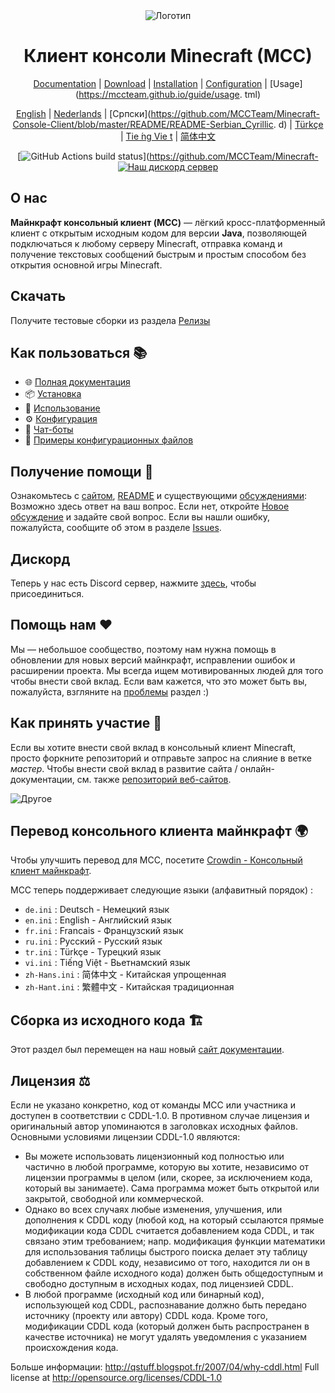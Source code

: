 <div align="center">

<img src="https://i.pics.rs/LLDhE.png" alt="Логотип"/>

# Клиент консоли Minecraft (MCC)

[Documentation](https://mccteam.github.io/) | [Download](#скачать) | [Installation](https://mccteam.github.io/guide/installation.html) | [Configuration](https://mccteam.github.io/guide/configuration.html) | [Usage](https://mccteam.github.io/guide/usage. tml)

[English](https://github.com/MCCTeam/Minecraft-Console-Client/blob/master/README.md) | [Nederlands](https://github.com/MCCTeam/Minecraft-Console-Client/blob/master/README/README-Dutch.md) | [Српски](https://github.com/MCCTeam/Minecraft-Console-Client/blob/master/README/README-Serbian_Cyrillic. d) | [Türkçe](https://github.com/MCCTeam/Minecraft-Console-Client/blob/master/README/README-Turkish.md) | [Tie<unk> ́ng Vie<unk> <unk> t](https://github.com/MCCTeam/Minecraft-Console-Client/blob/master/README/README-README-Vietnamese.md) | [简体中文](https://github.com/MCC/Minecraft-Console-Client/blob/master/README/README-Chinese_Simplified.md)

[![GitHub Actions build status](https://github.com/MCCTeam/Minecraft-Console-Client/workflows/build-and-release.yml/badge.svg)](https://github.com/MCCTeam/Minecraft- <a href="https://discord.gg/sfBv4TtpC9"><img src="https://img.shields.io/discord/1018553894831403028?color=5865F2&logo=discord&logoColor=white" alt="Наш дискорд сервер" /></a>

</div>

## **О нас**

**Майнкрафт консольный клиент (MCC)** — лёгкий кросс-платформенный клиент с открытым исходным кодом для версии **Java**, позволяющей подключаться к любому серверу Minecraft, отправка команд и получение текстовых сообщений быстрым и простым способом без открытия основной игры Minecraft.

## Скачать

Получите тестовые сборки из раздела [Релизы](https://github.com/MCCTeam/Minecraft-Console-Client/releases/latest)

## Как пользоваться 📚

-   🌐 [Полная документация](https://mccteam.github.io/)
-   📦 [Установка](https://mccteam.github.io/guide/installation.html)
-   📖 [Использование](https://mccteam.github.io/guide/usage.html)
-   ⚙️ [Конфигурация](https://mccteam.github.io/guide/configuration.html)
-   🤖 [Чат-боты](https://mccteam.github.io/guide/chat-bots.html)
-   📝 [Примеры конфигурационных файлов](MinecraftClient/config/)

## Получение помощи 🙋

Ознакомьтесь с [сайтом](https://mccteam.github.io/), [README](https://github.com/MCCTeam/Minecraft-Console-Client/tree/master/MinecraftClient/config#minecraft-console-client-user-manual) и существующими [обсуждениями](https://github.com/MCCTeam/Minecraft-Console-Client/discussions): Возможно здесь ответ на ваш вопрос. Если нет, откройте [Новое обсуждение](https://github.com/MCCTeam/Minecraft-Console-Client/discussions/new) и задайте свой вопрос. Если вы нашли ошибку, пожалуйста, сообщите об этом в разделе [Issues](https://github.com/MCCTeam/Minecraft-Console-Client/issues).

## Дискорд

Теперь у нас есть Discord сервер, нажмите [здесь](https://discord.gg/sfBv4TtpC9), чтобы присоединиться.

## Помощь нам ❤️

Мы — небольшое сообщество, поэтому нам нужна помощь в обновлении для новых версий майнкрафт, исправлении ошибок и расширении проекта. Мы всегда ищем мотивированных людей для того чтобы внести свой вклад. Если вам кажется, что это может быть вы, пожалуйста, взгляните на [проблемы](https://github.com/MCCTeam/Minecraft-Console-Client/issues?q=is%3Aissue+is%3Aopen+label%3Awaiting-for%3Acontributor) раздел :)

## Как принять участие 📝

Если вы хотите внести свой вклад в консольный клиент Minecraft, просто форкните репозиторий и отправьте запрос на слияние в ветке _мастер_. Чтобы внести свой вклад в развитие сайта / онлайн-документации, см. также [репозиторий веб-сайтов](https://github.com/MCCTeam/MCCTeam.github.io).

![Другое](https://repobeats.axiom.co/api/embed/c8a6c7c47fde8fcbe3727a21eab46e6b39dff60d.svg "Отображение аналитики")

## Перевод консольного клиента майнкрафт 🌍

Чтобы улучшить перевод для MCC, посетите [Crowdin - Консольный клиент майнкрафт](https://crwd.in/minecraft-console-client).

MCC теперь поддерживает следующие языки (алфавитный порядок) :
  * `de.ini` : Deutsch - Немецкий язык
  * `en.ini` : English - Английский язык
  * `fr.ini` : Francais - Французский язык
  * `ru.ini` : Русский - Русский язык
  * `tr.ini` : Türkçe - Турецкий язык
  * `vi.ini` : Tiếng Việt - Вьетнамский язык
  * `zh-Hans.ini` : 简体中文 - Китайская упрощенная
  * `zh-Hant.ini` : 繁體中文 - Китайская традиционная

## Сборка из исходного кода 🏗️

Этот раздел был перемещен на наш новый [сайт документации](https://mccteam.github.io/guide/installation.html#building-from-the-source-code).

## Лицензия ⚖️

Если не указано конкретно, код от команды MCC или участника и доступен в соответствии с CDDL-1.0. В противном случае лицензия и оригинальный автор упоминаются в заголовках исходных файлов. Основными условиями лицензии CDDL-1.0 являются:

-   Вы можете использовать лицензионный код полностью или частично в любой программе, которую вы хотите, независимо от лицензии программы в целом (или, скорее, за исключением кода, который вы занимаете). Сама программа может быть открытой или закрытой, свободной или коммерческой.
-   Однако во всех случаях любые изменения, улучшения, или дополнения к CDDL коду (любой код, на который ссылаются прямые модификации кода CDDL считается добавлением кода CDDL, и так связано этим требованием; напр. модификация функции математики для использования таблицы быстрого поиска делает эту таблицу добавлением к CDDL коду, независимо от того, находится ли он в собственном файле исходного кода) должен быть общедоступным и свободно доступным в исходных кодах, под лицензией CDDL.
-   В любой программе (исходный код или бинарный код), использующей код CDDL, распознавание должно быть передано источнику (проекту или автору) CDDL кода. Кроме того, модификации CDDL кода (который должен быть распространен в качестве источника) не могут удалять уведомления с указанием происхождения кода.

Больше информации: http://qstuff.blogspot.fr/2007/04/why-cddl.html Full license at http://opensource.org/licenses/CDDL-1.0
